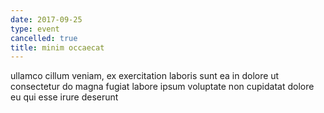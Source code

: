 ```yaml
---
date: 2017-09-25
type: event
cancelled: true
title: minim occaecat
---
```

ullamco cillum veniam, ex exercitation laboris sunt ea in dolore ut consectetur do magna fugiat labore ipsum voluptate non cupidatat dolore eu qui esse irure deserunt